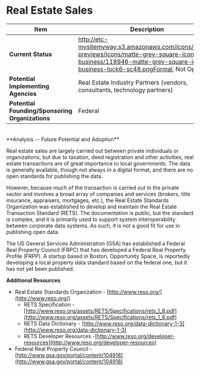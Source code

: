 # Real Estate Sales
| Item | Description |
| --- | --- |
| **Current Status** | http://etc-mysitemyway.s3.amazonaws.com/icons/legacy-previews/icons/matte-grey-square-icons-business/118946-matte-grey-square-icon-business-lock6-sc48.pngFormal, Not Open. |
| **Potential Implementing Agencies** | Real Estate Industry Partners (vendors, consultants, technology partners) |
| **Potential Founding/Sponsoring Organizations** | Federal |
<br>
**Analysis -- Future Potential and Adoption**

Real estate sales are largely carried out between private individuals or organizations, but due to taxation, deed registration and other activities, real estate transactions are of great importance to local governments. The data is generally available, though not always in a digital format, and there are no open standards for publishing the data.

However, because much of the transaction is carried out in the private sector and involves a broad array of companies and services (brokers, title insurance, appraisers, mortgages, etc.), the Real Estate Standards Organization was established to develop and maintain the Real Estate Transaction Standard (RETS). The documentation is public, but the standard is complex, and it is primarily used to support system interoperability between corporate data systems. As such, it is not a good fit for use in publishing open data.

The US General Services Administration (GSA) has established a Federal Real Property Council (FRPC) that has developed a Federal Real Property Profile (FRPP). A startup based in Boston, Opportunity Space, is reportedly developing a local property data standard based on the federal one, but it has not yet been published.

**Additional Resources**

*   Real Estate Standards Organization - [http://www.reso.org/](http://www.reso.org/)
    *   RETS Specification - [http://www.reso.org/assets/RETS/Specifications/rets_1_8.pdf](http://www.reso.org/assets/RETS/Specifications/rets_1_8.pdf)
    *   RETS Data Dictionary - [http://www.reso.org/data-dictionary-1-3](http://www.reso.org/data-dictionary-1-3)
    *   RETS Developer Resources -[http://www.reso.org/developer-resources](http://www.reso.org/developer-resources)
*   Federal Real Property Council - [http://www.gsa.gov/portal/content/104918](http://www.gsa.gov/portal/content/104918)